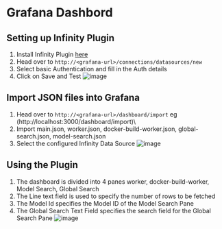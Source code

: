 # Grafana Dashbord

## Setting up Infinity Plugin
1) Install Infinity Plugin [here](https://grafana.com/grafana/plugins/yesoreyeram-infinity-datasource/)
2) Head over to ```http://<grafana-url>/connections/datasources/new```
3) Select basic Authentication and fill in the Auth details
4) Click on Save and Test
![image](https://github.com/Baibhav-Mishra/grafana/assets/33419322/c2f78d10-cd1e-4f87-8e68-4b8550dd07cd)


## Import JSON files into Grafana
1) Head over to ```http://<grafana-url>/dashboard/import``` eg (http://localhost:3000/dashboard/import)\
2) Import main.json, worker.json, docker-build-worker.json, global-search.json, model-search.json
3) Select the configured Infinity Data Source
![image](https://github.com/Baibhav-Mishra/grafana/assets/33419322/e15f41ba-5008-4cac-9e8c-824d0ca9e337)


## Using the Plugin
1) The dashboard is divided into 4 panes worker, docker-build-worker, Model Search, Global Search
2) The Line text field is used to specify the number of rows to be fetched
3) The Model Id specifies the Model ID of the Model Search Pane
4) The Global Search Text Field specifies the search field for the Global Search Pane
![image](https://github.com/Baibhav-Mishra/grafana/assets/33419322/8d78e1ac-ef60-44c5-94c6-f72e4dbfc273)


